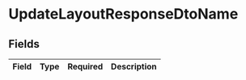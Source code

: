 # UpdateLayoutResponseDtoName


## Fields

| Field       | Type        | Required    | Description |
| ----------- | ----------- | ----------- | ----------- |